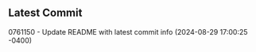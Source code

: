 
## Latest Commit
0761150 - Update README with latest commit info (2024-08-29 17:00:25 -0400) <Yunxi-Zhou>
